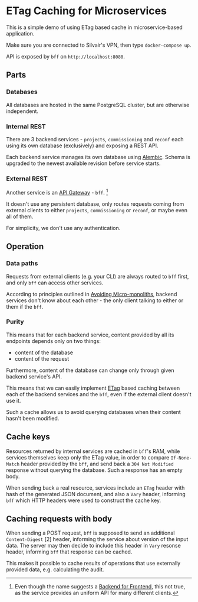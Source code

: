 # ETag Caching for Microservices

This is a simple demo of using ETag based cache in microservice-based application.

Make sure you are connected to Silvair's VPN, then type `docker-compose up`.

API is exposed by `bff` on `http://localhost:8080`.

## Parts

### Databases

All databases are hosted in the same PostgreSQL cluster, but are otherwise
independent.

### Internal REST

There are 3 backend services - `projects`, `commissioning` and `reconf` each using its
own database (exclusively) and exposing a REST API.

Each backend service manages its own database using
[Alembic](https://alembic.sqlalchemy.org/en/latest/). Schema is upgraded to the
newest available revision before service starts.

### External REST

Another service is an [API
Gateway](https://microservices.io/patterns/apigateway.html) - `bff`. [^1]

It doesn't use any persistent database, only routes requests coming from
external clients to either `projects`, `commissioning` or `reconf`, or maybe even all of
them.

For simplicity, we don't use any authentication.

[^1]: Even though the name suggests a [Backend for
  Frontend](https://learn.microsoft.com/en-us/azure/architecture/patterns/backends-for-frontends),
  this not true, as the service provides an uniform API for many different clients.

## Operation

### Data paths

Requests from external clients (e.g. your CLI) are always routed to `bff`
first, and only `bff` can access other services.

According to principles outlined in
[Avoiding Micro-monoliths](https://slides.com/khorne/micro-monolith), 
backend services don't know about each other - the only client talking to
either or them if the `bff`.

### Purity

This means that for each backend service, content provided by all its endpoints depends
only on two things:
 - content of the database
 - content of the request

Furthermore, content of the database can change only through given backend service's API.

This means that we can easily implement
[ETag](https://developer.mozilla.org/en-US/docs/Web/HTTP/Headers/ETag) based
caching between each of the backend services and the `bff`, even if the
external client doesn't use it.

Such a cache allows us to avoid querying databases when their content hasn't been
modified.

## Cache keys

Resources returned by internal services are cached in `bff`'s RAM, while services themselves keep only the
ETag value, in order to compare `If-None-Match` header provided by the `bff`, and send back a `304 Not
Modified` response without querying the database. Such a response has an empty body.

When sending back a real resource, services include an `ETag` header with hash of the generated JSON document,
and also a `Vary` header, informing `bff` which HTTP headers were used to construct the cache key.

## Caching requests with body

When sending a POST request, `bff` is supposed to send an additional `Content-Digest` [2] header,
informing the service about version of the input data. The server may then decide to include this header in
`Vary` resonse header, informing `bff` that response can be cached.

This makes it possible to cache results of operations that use externally provided data, e.g. calculating the
audit.

[^2]: https://httpwg.org/http-extensions/draft-ietf-httpbis-digest-headers.html#content-digest
